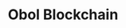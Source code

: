---
layout: default
######## CARD FRONT VARIABLE
img: obol.png
# kind blockchain : tendermint, polkadot, ethereum, near, move.
kind_blockchain: ethereum
title: Obol Blockchain 
modal: obol-testnet
# status
# - finished
# - ongoing
# - cancel
# - preparations / other
status: ongoing

######## DETAILS USED MODAL
website: "https://obol.tech/"
event_name: "Validator Incentivized Testnet"
event_link:  "https://goerli.beaconcha.in/validator/0xb962da348d556dcb8200824e89d7e7762edd6f9360bfe4c079f20c589ae53e29bd210562d72882abe48d116335dd4449#charts"
node_id: "<code>0xb962da348d556dcb8200824e89d7e7762edd6f9360bfe4c079f20c589ae53e29bd210562d72882abe48d116335dd4449</code>"

######### TECHNOLOGY
os: Ubuntu 22.04
monitoring: Grafana, Prometheus, Telegraf
monitoring_pdf:
security: "Audit (Lynis and Greenbonde), Hardening CIS"
network: "Wireguard (Communication between Machine)"

######## INFRASTRUCTURE
# if kind_blockchain is tendermint,please assign  tendermint_ of value
tendermint_rpc: 
tendermint_api: 
tendermint_grpc: 
tendermint_grpc_web:
---